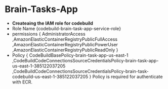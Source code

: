 # Brain-Tasks-App
- **Createaing the IAM role for codebuild**
- Role Name {codebuild-brain-task-app-service-role}
- permissions { AdministratorAccess ,AmazonElasticContainerRegistryPublicFullAccess ,AmazonElasticContainerRegistryPublicPowerUser ,AmazonElasticContainerRegistryPublicReadOnly }
- Policy { CodeBuildBasePolicy-brain-task-app-us-east-1 ,CodeBuildCodeConnectionsSourceCredentialsPolicy-brain-task-app-us-east-1-385122037205 ,CodeBuildCodeConnectionsSourceCredentialsPolicy-brain-task-codebuild-us-east-1-385122037205 }
  Policy is required for authenticate with ECR.

